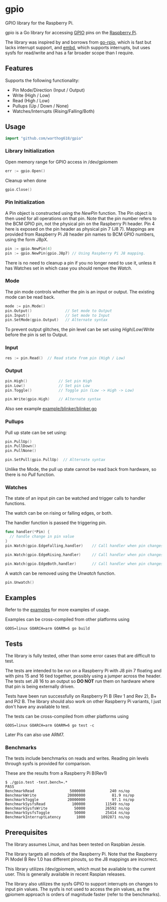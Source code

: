 gpio
=======

GPIO library for the Raspberry Pi.

gpio is a Go library for accessing [GPIO](http://elinux.org/Rpi_Low-level_peripherals) pins on the [Raspberry Pi](https://en.wikipedia.org/wiki/Raspberry_Pi).

The library was inspired by and borrows from [go-rpio](https://github.com/stianeikeland/go-rpio), which is fast but lacks interrupt support, and [embd](https://github.com/kidoman/embd), which supports interrupts, but uses sysfs for read/write and has a far broader scope than I require.

## Features ##

Supports the following functionality:
- Pin Mode/Direction (Input / Output)
- Write (High / Low)
- Read (High / Low)
- Pullups (Up / Down / None)
- Watches/Interrupts (Rising/Falling/Both)

## Usage ##

```go
import "github.com/warthog618/gpio"
```

### Library Initialization ###

Open memory range for GPIO access in /dev/gpiomem

```go
err := gpio.Open()
```

Cleanup when done

```go
gpio.Close()
```

### Pin Initialization ###

A Pin object is constructed using the *NewPin* function.
The Pin object is then used for all operations on that pin.
Note that the pin number refers to the BCM GPIO pin, not the physical pin on the Raspberry Pi header.
Pin 4 here is exposed on the pin header as physical pin 7 (J8 7).
Mappings are provided from Raspberry Pi J8 header pin names to BCM GPIO numbers, using the form J8pX.

```go
pin := gpio.NewPin(4)
pin := gpio.NewPin(gpio.J8p7) // Using Raspberry Pi J8 mapping.
```

There is no need to cleanup a pin if you no longer need to use it, unless it has Watches set in which case you should remove the *Watch*.

### Mode ###

The pin mode controls whether the pin is an input or output.  The existing mode can be read back.
```go
mode := pin.Mode()
pin.Output()               // Set mode to Output
pin.Input()                // Set mode to Input
pin.SetMode(gpio.Output)   // Alternate syntax
```

To prevent output glitches, the pin level can be set using *High*/*Low*/*Write* before the pin is set to Output.

### Input ###
```go
res := pin.Read()  // Read state from pin (High / Low)

```


### Output
```go
pin.High()              // Set pin High
pin.Low()               // Set pin Low
pin.Toggle()            // Toggle pin (Low -> High -> Low)

pin.Write(gpio.High)    // Alternate syntax

```

Also see example [example/blinker/blinker.go](example/blinker/blinker.go)

### Pullups ###

Pull up state can be set using:

```go
pin.PullUp()
pin.PullDown()
pin.PullNone()

pin.SetPull(gpio.PullUp)  // Alternate syntax
```

Unlike the Mode, the pull up state cannot be read back from hardware, so there is no *Pull* function.

### Watches ###
The state of an input pin can be watched and trigger calls to handler functions.

The watch can be on rising or falling edges, or both.

The handler function is passed the triggering pin.

```go
func handler(*Pin) {
  // handle change in pin value
}
pin.Watch(gpio.EdgeFalling,handler)    // Call handler when pin changes from High to Low.

pin.Watch(gpio.EdgeRising,handler)     // Call handler when pin changes from Low to High.

pin.Watch(gpio.EdgeBoth,handler)       // Call handler when pin changes
```

A watch can be removed using the *Unwatch* function.

```go
pin.Unwatch()
```

## Examples ##

Refer to the [examples](example) for more examples of usage.

Examples can be cross-compiled from other platforms using
```
GOOS=linux GOARCH=arm GOARM=6 go build

```

## Tests ##

The library is fully tested, other than some error cases that are difficult to test.

The tests are intended to be run on a Raspberry Pi with J8 pin 7 floating and with pins 15 and 16 tied together, possibly using a jumper across the header.  The tests set J8 16 to an output so **DO NOT** run them on hardware where that pin is being externally driven.

Tests have been run successfully on Raspberry Pi B (Rev 1 and Rev 2), B+ and Pi2 B.  The library should also work on other Raspberry Pi variants, I just don't have any available to test.

The tests can be cross-compiled from other platforms using
```
GOOS=linux GOARCH=arm GOARM=6 go test -c
```

Later Pis can also use ARM7.

### Benchmarks ###

The tests include benchmarks on reads and writes.  Reading pin levels through sysfs is provided for comparison.

These are the results from a Raspberry Pi B(Rev1)
```
$ ./gpio.test -test.bench=.*
PASS
BenchmarkRead            	 5000000	       240 ns/op
BenchmarkWrite           	20000000	        81.9 ns/op
BenchmarkToggle          	20000000	        97.1 ns/op
BenchmarkSysfsRead       	  100000	     11549 ns/op
BenchmarkSysfsWrite      	   50000	     26592 ns/op
BenchmarkSysfsToggle     	   50000	     25414 ns/op
BenchmarkInterruptLatency	    1000	   1092871 ns/op
```

## Prerequisites ##

The library assumes Linux, and has been tested on Raspbian Jessie.

The library targets all models of the Raspberry Pi.  Note that the Raspberry Pi Model B Rev 1.0 has different pinouts, so the J8 mappings are incorrect.

This library utilizes /dev/gpiomem, which must be available to the current user.  This is generally available in recent Raspian releases.

The library also utilizes the sysfs GPIO to support interrupts on changes to input pin values.  The sysfs is not used to access the pin values, as the gpiomem approach is orders of magnitude faster (refer to the benchmarks).
